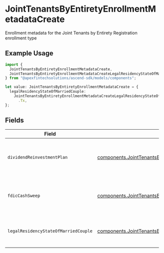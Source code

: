 # JointTenantsByEntiretyEnrollmentMetadataCreate

Enrollment metadata for the Joint Tenants by Entirety Registration enrollment type

## Example Usage

```typescript
import {
  JointTenantsByEntiretyEnrollmentMetadataCreate,
  JointTenantsByEntiretyEnrollmentMetadataCreateLegalResidencyStateOfMarriedCouple,
} from "@apexfintechsolutions/ascend-sdk/models/components";

let value: JointTenantsByEntiretyEnrollmentMetadataCreate = {
  legalResidencyStateOfMarriedCouple:
    JointTenantsByEntiretyEnrollmentMetadataCreateLegalResidencyStateOfMarriedCouple
      .Tx,
};
```

## Fields

| Field                                                                                                                                                                                                      | Type                                                                                                                                                                                                       | Required                                                                                                                                                                                                   | Description                                                                                                                                                                                                | Example                                                                                                                                                                                                    |
| ---------------------------------------------------------------------------------------------------------------------------------------------------------------------------------------------------------- | ---------------------------------------------------------------------------------------------------------------------------------------------------------------------------------------------------------- | ---------------------------------------------------------------------------------------------------------------------------------------------------------------------------------------------------------- | ---------------------------------------------------------------------------------------------------------------------------------------------------------------------------------------------------------- | ---------------------------------------------------------------------------------------------------------------------------------------------------------------------------------------------------------- |
| `dividendReinvestmentPlan`                                                                                                                                                                                 | [components.JointTenantsByEntiretyEnrollmentMetadataCreateDividendReinvestmentPlan](../../models/components/jointtenantsbyentiretyenrollmentmetadatacreatedividendreinvestmentplan.md)                     | :heavy_minus_sign:                                                                                                                                                                                         | Option to auto-enroll in Dividend Reinvestment; defaults to true                                                                                                                                           | DIVIDEND_REINVESTMENT_ENROLL                                                                                                                                                                               |
| `fdicCashSweep`                                                                                                                                                                                            | [components.JointTenantsByEntiretyEnrollmentMetadataCreateFdicCashSweep](../../models/components/jointtenantsbyentiretyenrollmentmetadatacreatefdiccashsweep.md)                                           | :heavy_minus_sign:                                                                                                                                                                                         | Option to auto-enroll in FDIC cash sweep; defaults to true                                                                                                                                                 | FDIC_CASH_SWEEP_ENROLL                                                                                                                                                                                     |
| `legalResidencyStateOfMarriedCouple`                                                                                                                                                                       | [components.JointTenantsByEntiretyEnrollmentMetadataCreateLegalResidencyStateOfMarriedCouple](../../models/components/jointtenantsbyentiretyenrollmentmetadatacreatelegalresidencystateofmarriedcouple.md) | :heavy_check_mark:                                                                                                                                                                                         | The legal residency state of a married couple                                                                                                                                                              | TX                                                                                                                                                                                                         |